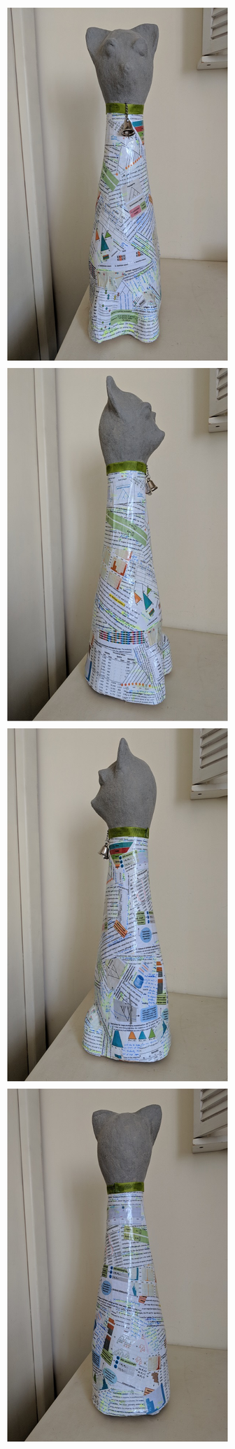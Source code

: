 

<p align="center">
  <img width="605" height="807" src="IMG_20180704_092941_1.jpg">
</p>

<p align="center">
  <img width="605" height="807" src="IMG_20180704_093043.jpg">
</p>

<p align="center">
  <img width="605" height="807" src="IMG_20180704_093054.jpg">
</p>

<p align="center">
  <img width="605" height="807" src="IMG_20180704_093049.jpg">
</p>
